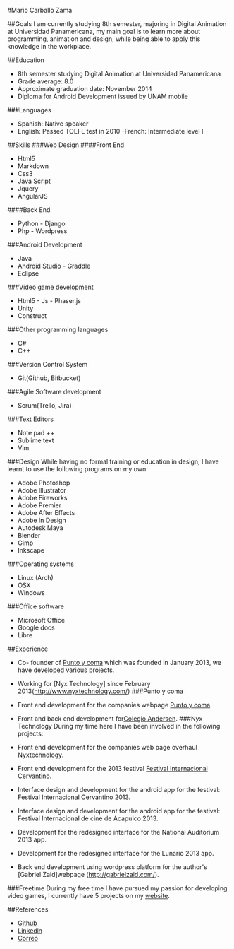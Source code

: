 #Mario Carballo Zama##GoalsI am currently studying 8th semester, majoring in Digital Animation at Universidad Panamericana, my main goal is to learn more about programming, animation and design, while being able to apply this knowledge in the workplace.##Education- 8th semester studying Digital Animation at Universidad Panamericana- Grade average: 8.0- Approximate graduation date: November 2014- Diploma for Android Development issued by UNAM mobile###Languages- Spanish: Native speaker- English: Passed TOEFL test in 2010-French: Intermediate level I##Skills###Web Design####Front End- Html5- Markdown- Css3 - Java Script- Jquery- AngularJS####Back End- Python - Django- Php - Wordpress###Android Development- Java- Android Studio -  Graddle- Eclipse###Video game development- Html5 - Js - Phaser.js- Unity- Construct###Other programming languages- C#- C++###Version Control System- Git(Github, Bitbucket)###Agile Software development- Scrum(Trello, Jira)###Text Editors- Note pad ++- Sublime text- Vim###DesignWhile having no formal training or education in design, I have learnt to use the following programs on my own:- Adobe Photoshop- Adobe Illustrator- Adobe Fireworks- Adobe Premier- Adobe After Effects- Adobe In Design- Autodesk Maya- Blender- Gimp- Inkscape###Operating systems- Linux (Arch)- OSX- Windows###Office software- Microsoft Office- Google docs- Libre ##Experience- Co- founder of [Punto y coma](http://puntoycoma.mx/) which was founded in January 2013, we have developed various projects.- Working for [Nyx Technology] since February 2013(http://www.nyxtechnology.com/)###Punto y coma - Front end development for the companies webpage [Punto y coma](http://puntoycoma.mx/).- Front and back end development for[Colegio Andersen](http://colegioandersen.edu.mx/).###Nyx TechnologyDuring my time here I have been involved in the following projects:- Front end development for the companies web page overhaul [Nyxtechnology](http://www.nyxtechnology.com/).- Front end development for the 2013 festival [Festival Internacional Cervantino](http://www.festivalcervantino.gob.mx/).- Interface design and development for the android app for the festival: Festival Internacional Cervantino 2013.- Interface design and development for the android app for the festival: Festival Internacional de cine de Acapulco 2013.- Development for the redesigned interface for the National Auditorium 2013 app.- Development for the redesigned interface for the Lunario 2013 app.- Back end development using wordpress platform for the author's [Gabriel Zaid]webpage (http://gabrielzaid.com/).###FreetimeDuring my free time I have pursued my passion for developing video games, I currently have 5 projects on my [website](http://www.arlefreak.com/).##References- [Github](https://github.com/Arlefreak)- [Linkedln](http://lnkd.in/99e6bA)- [Correo](arlefreak@gmail.com)